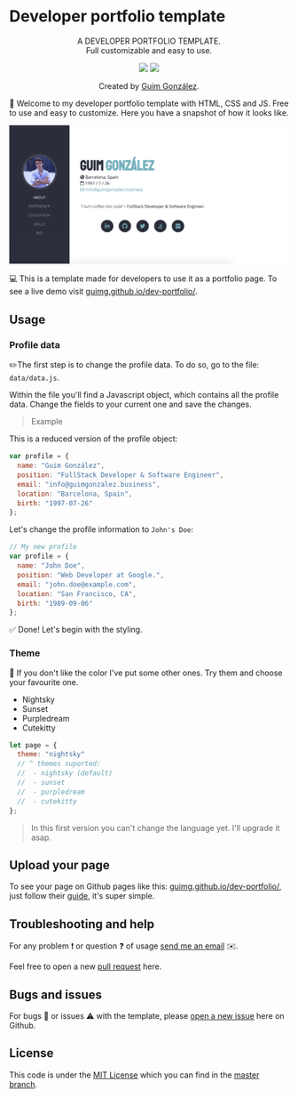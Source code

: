 # Developer portfolio template

<p align="center">
  A DEVELOPER PORTFOLIO TEMPLATE.<br>
  Full customizable and easy to use.<br>
</p>

<p align="center">
  <img src="https://img.shields.io/badge/version-1.0.3-informational.svg">
  <img src="https://img.shields.io/badge/licence-MIT-blue.svg">
</p>

<p align="center">
  Created by <a href="https://guimgonzalez.business/">Guim González</a>.
</p>

🚀 Welcome to my developer portfolio template with HTML, CSS and JS. Free to use and easy to customize. Here you have a snapshot of how it looks like.

![Developer portfolio snapshot - Guim González](img/snapshot.png)

💻 This is a template made for developers to use it as a portfolio page. To see a live demo visit [guimg.github.io/dev-portfolio/](https://guimg.github.io/dev-portfolio/).

## Usage

### Profile data

✏️The first step is to change the profile data. To do so, go to the file: `data/data.js`.

Within the file you'll find a Javascript object, which contains all the profile data. Change the fields to your current one and save the changes.

> Example

This is a reduced version of the profile object:

```javascript
var profile = {
  name: "Guim González",
  position: "FullStack Developer & Software Engineer",
  email: "info@guimgonzalez.business",
  location: "Barcelona, Spain",
  birth: "1997-07-26"
};
```

Let's change the profile information to `John's Doe`:

```javascript
// My new profile
var profile = {
  name: "John Doe",
  position: "Web Developer at Google.",
  email: "john.doe@example.com",
  location: "San Francisco, CA",
  birth: "1989-09-06"
};
```

✅ Done! Let's begin with the styling.

### Theme

🎨 If you don't like the color I've put some other ones. Try them and choose your favourite one.

- Nightsky
- Sunset
- Purpledream
- Cutekitty

```javascript
let page = {
  theme: "nightsky"
  // ^ themes suported:
  //  - nightsky (default)
  //  - sunset
  //  - purpledream
  //  - cutekitty
};
```

> In this first version you can't change the language yet. I'll upgrade it asap.

## Upload your page

To see your page on Github pages like this: [guimg.github.io/dev-portfolio/](https://guimg.github.io/dev-portfolio/s), just follow their [guide](https://pages.github.com/), it's super simple.

## Troubleshooting and help

For any problem ❗️ or question ❓ of usage [send me an email](mailto:info@guimgonzalez.business) ✉️.

Feel free to open a new [pull request](https://github.com/GuimG/dev-portfolio/pulls) here.

## Bugs and issues

For bugs 🐛 or issues ⚠️ with the template, please [open a new issue](https://github.com/GuimG/dev-portfolio/issues) here on Github.

## License

This code is under the [MIT License](https://opensource.org/licenses/MIT) which you can find in the [master branch](https://github.com/GuimG/dev-portfolio/blob/master/LICENSE).
